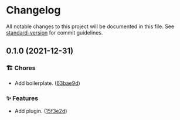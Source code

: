 # Changelog

All notable changes to this project will be documented in this file. See [standard-version](https://github.com/conventional-changelog/standard-version) for commit guidelines.

## 0.1.0 (2021-12-31)


### 🏗 Chores

* Add boilerplate. ([63bae9d](https://github.com/darkobits/vite-plugin-webfonts/commit/63bae9d48da68aa5f000c05a82f83ff750b65eb9))


### ✨ Features

* Add plugin. ([15f3e2d](https://github.com/darkobits/vite-plugin-webfonts/commit/15f3e2d071773e94ac2cd97dbd6e597df1229560))
